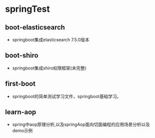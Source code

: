 # springTest

## boot-elasticsearch

- springboot集成elasticsearch 7.5.0版本



## boot-shiro

- springboot集成shiro权限框架(未完整)

## first-boot

- springboot的简单测试学习文件，springboot基础学习。



## learn-aop

- spring中aop原理分析,以及springAop面向切面编程的应用场景分析以及demo示例

